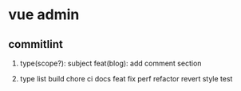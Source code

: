 # vue admin

## commitlint
1. type(scope?): subject
feat(blog): add comment section

2. type list
build
chore
ci
docs
feat
fix
perf
refactor
revert
style
test
